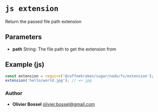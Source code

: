 


<!-- @namespace    sugar.node.fs -->

# ```js extension ```


Return the passed file path extension

## Parameters

- **path**  String: The file path to get the extension from



## Example (js)

```js
const extension = require('@coffeekraken/sugar/node/fs/extension');
extension('hello/world.jpg'); // => jpg
```


### Author
- **Olivier Bossel** <a href="mailto:olivier.bossel@gmail.com">olivier.bossel@gmail.com</a> 



